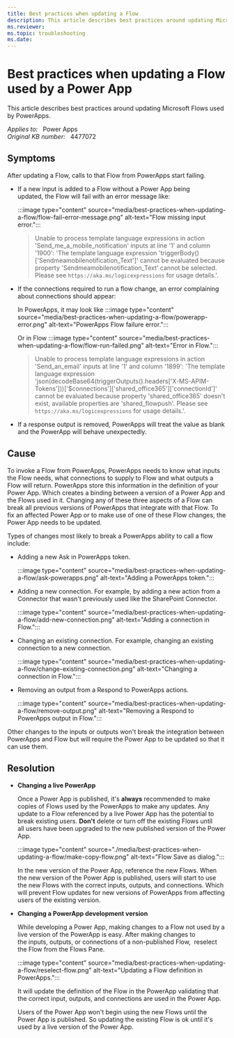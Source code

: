```yaml
---
title: Best practices when updating a Flow
description: This article describes best practices around updating Microsoft Flows used by PowerApps.
ms.reviewer: 
ms.topic: troubleshooting
ms.date: 
---
```

# Best practices when updating a Flow used by a Power App

This article describes best practices around updating Microsoft Flows used by PowerApps.

_Applies to:_ &nbsp; Power Apps  
_Original KB number:_ &nbsp; 4477072

## Symptoms

After updating a Flow, calls to that Flow from PowerApps start failing.

- If a new input is added to a Flow without a Power App being updated, the Flow will fail with an error message like:

    :::image type="content" source="media/best-practices-when-updating-a-flow/flow-fail-error-message.png" alt-text="Flow missing input error.":::

    > Unable to process template language expressions in action 'Send_me_a_mobile_notification' inputs at line '1' and column '1900': 'The template language expression 'triggerBody()['Sendmeamobilenotification_Text']' cannot be evaluated because property 'Sendmeamobilenotification_Text' cannot be selected. Please see `https://aka.ms/logicexpressions` for usage details.'.

- If the connections required to run a flow change, an error complaining about connections should appear:

    In PowerApps, it may look like
    :::image type="content" source="media/best-practices-when-updating-a-flow/powerapp-error.png" alt-text="PowerApps Flow failure error.":::

    Or in Flow
    :::image type="content" source="media/best-practices-when-updating-a-flow/flow-run-failed.png" alt-text="Error in Flow.":::

    > Unable to process template language expressions in action 'Send_an_email' inputs at line '1' and column '1899': 'The template language expression 'json(decodeBase64(triggerOutputs().headers['X-MS-APIM-Tokens']))['$connections']['shared_office365']['connectionId']' cannot be evaluated because property 'shared_office365' doesn't exist, available properties are 'shared_flowpush'. Please see `https://aka.ms/logicexpressions` for usage details.'.

- If a response output is removed, PowerApps will treat the value as blank and the PowerApp will behave unexpectedly.  

## Cause

To invoke a Flow from PowerApps, PowerApps needs to know what inputs the Flow needs, what connections to supply to Flow and what outputs a Flow will return. PowerApps store this information in the definition of your Power App. Which creates a binding between a version of a Power App and the Flows used in it. Changing any of these three aspects of a Flow can break all previous versions of PowerApps that integrate with that Flow. To fix an affected Power App or to make use of one of these Flow changes, the Power App needs to be updated.

Types of changes most likely to break a PowerApps ability to call a flow include:

- Adding a new Ask in PowerApps token.

    :::image type="content" source="media/best-practices-when-updating-a-flow/ask-powerapps.png" alt-text="Adding a PowerApps token.":::

- Adding a new connection. For example, by adding a new action from a Connector that wasn't previously used like the SharePoint Connector.

    :::image type="content" source="media/best-practices-when-updating-a-flow/add-new-connection.png" alt-text="Adding a connection in Flow.":::

- Changing an existing connection. For example, changing an existing connection to a new connection.

    :::image type="content" source="media/best-practices-when-updating-a-flow/change-existing-connection.png" alt-text="Changing a connection in Flow.":::

- Removing an output from a Respond to PowerApps actions.

    :::image type="content" source="media/best-practices-when-updating-a-flow/remove-output.png" alt-text="Removing a Respond to PowerApps output in Flow.":::

Other changes to the inputs or outputs won't break the integration between PowerApps and Flow but will require the Power App to be updated so that it can use them.

## Resolution

- **Changing a live PowerApp**  

    Once a Power App is published, it's **always** recommended to make copies of Flows used by the PowerApps to make any updates. Any update to a Flow referenced by a live Power App has the potential to break existing users. **Don't** delete or turn off the existing Flows until all users have been upgraded to the new published version of the Power App.

    :::image type="content" source="./media/best-practices-when-updating-a-flow/make-copy-flow.png" alt-text="Flow Save as dialog.":::

    In the new version of the Power App, reference the new Flows. When the new version of the Power App is published, users will start to use the new Flows with the correct inputs, outputs, and connections. Which will prevent Flow updates for new versions of PowerApps from affecting users of the existing version.

- **Changing a PowerApp development version**

    While developing a Power App, making changes to a Flow not used by a live version of the PowerApp is easy. After making changes to the inputs, outputs, or connections of a non-published Flow,  reselect the Flow from the Flows Pane.

    :::image type="content" source="media/best-practices-when-updating-a-flow/reselect-flow.png" alt-text="Updating a Flow definition in PowerApps.":::

    It will update the definition of the Flow in the PowerApp validating that the correct input, outputs, and connections are used in the Power App.

    Users of the Power App won't begin using the new Flows until the Power App is published. So updating the existing Flow is ok until it's used by a live version of the Power App.
